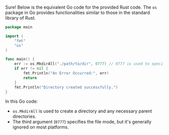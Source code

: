  Sure! Below is the equivalent Go code for the provided Rust code. The `os` package in Go provides functionalities similar to those in the standard library of Rust.

```go
package main

import (
	"fmt"
	"os"
)

func main() {
	err := os.MkdirAll("./path/to/dir", 0777) // 0777 is used to specify the file mode, but it's ignored on some platforms
	if err != nil {
		fmt.Println("An Error Occurred:", err)
		return
	}
	fmt.Println("Directory created successfully.")
}
```

In this Go code:
- `os.MkdirAll` is used to create a directory and any necessary parent directories.
- The third argument (`0777`) specifies the file mode, but it's generally ignored on most platforms.
